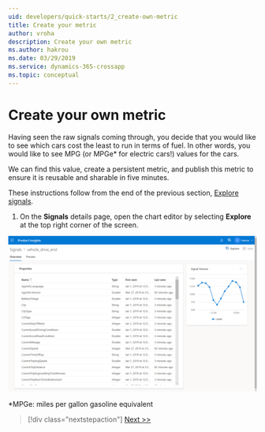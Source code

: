 ```yaml
---
uid: developers/quick-starts/2_create-own-metric
title: Create your metric
author: vroha
description: Create your own metric
ms.author: hakrou
ms.date: 03/29/2019
ms.service: dynamics-365-crossapp
ms.topic: conceptual
---
```


# Create your own metric  

Having seen the raw signals coming through, you decide that you would like to see which cars cost the least to run in terms of fuel. In other words, you would like to see MPG (or MPGe* for electric cars!) values for the cars. 

We can find this value, create a persistent metric, and publish this metric to ensure it is reusable and sharable in five minutes. 

These instructions follow from the end of the previous section, [Explore signals](xref:developers/quick-starts/1_3_explore). 

1. On the **Signals** details page, open the chart editor by selecting **Explore** at the top right corner of the screen. 

![Select explore](1_Signal_detail1.PNG)

*MPGe: miles per gallon gasoline equivalent

> [!div class="nextstepaction"]
> [Next >>](2_1_create-measure.md)
